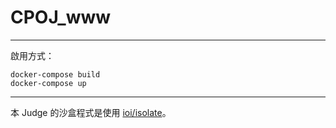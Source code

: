 # CPOJ_www
---
啟用方式：
```
docker-compose build
docker-compose up
```
---
本 Judge 的沙盒程式是使用 [ioi/isolate](https://github.com/ioi/isolate)。
